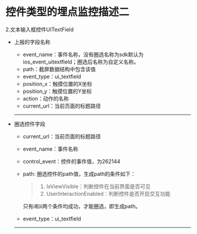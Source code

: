 # 控件类型的埋点监控描述二

2.文本输入框控件UITextField
 * 上报的字段名称
    * event_name：事件名称，没有圈选名称为sdk默认为ios_event_uitextfield；圈选后名称为自定义名称。
    * path：截屏数据结构中包含该值
    * event_type：ui_textfield
    * position_x：触摸位置的X坐标
    * position_y：触摸位置的Y坐标
    * action：动作的名称
    * current_url：当前页面的标题路径
    *** 
    
 * 圈选控件字段
    * current_url：当前页面的标题路径
    * event_name：事件名称
    * control_event：控件的事件值，为262144
    * path: 圈选控件的path值，生成path的条件如下：
       > 1. IsViewVisible：判断控件在当前界面是否可见
       > 2. UserInteractionEnabled：判断控件是否开启交互功能
       
       只有i和ii两个条件均成功，才能圈选，即生成path。
    * event_type：ui_textfield
    ***
    

 